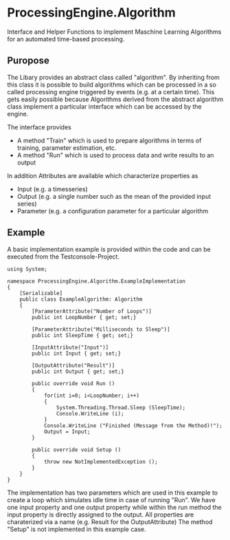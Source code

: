 # ProcessingEngine.Algorithm
Interface and Helper Functions to implement Maschine Learning Algorithms for an automated time-based processing.
## Puropose
The Libary provides an abstract class called "algorithm". By inheriting from this class it is possible to build algorithms which can be processed in a so called processing engine triggered by events (e.g. at a certain time). This gets easily possible because Algorithms derived from the abstract algorithm class implement a particular interface which can be accessed by the engine.

The interface provides

- A method "Train" which is used to prepare algorithms in terms of training, parameter estimation, etc.
- A method "Run" which is used to process data and write results to an output

In addition Attributes are available which characterize properties as

- Input (e.g. a timesseries)
- Output (e.g. a single number such as the mean of the provided input series)
- Parameter (e.g. a configuration parameter for a particular algorithm

## Example

A basic implementation example is provided within the code and can be executed from the Testconsole-Project.

```
using System;

namespace ProcessingEngine.Algorithm.ExampleImplementation
{
	[Serializable]
	public class ExampleAlgorithm: Algorithm
	{
		[ParameterAttribute("Number of Loops")]
		public int LoopNumber { get; set;}

		[ParameterAttribute("Milliseconds to Sleep")]
		public int SleepTime { get; set;}

		[InputAttribute("Input")]
		public int Input { get; set;}

		[OutputAttribute("Result")]
		public int Output { get; set;}

		public override void Run ()
		{
			for(int i=0; i<LoopNumber; i++)
			{
				System.Threading.Thread.Sleep (SleepTime);
				Console.WriteLine (i);
			}
			Console.WriteLine ("Finished (Message from the Method)!");
			Output = Input;
		}

		public override void Setup ()
		{
			throw new NotImplementedException ();
		}
	}
}
```
The implementation has two parameters which are used in this example to create a loop which simulates idle time in case of running "Run". We have one input property and one output property while within the run method the input property is directly assigned to the output. All properties are charaterized via a name (e.g. Result for the OutputAttribute) The method "Setup" is not implemented in this example case.
